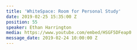 ```yaml
---
title: 'WhiteSpace: Room for Personal Study'
date: 2019-02-25 15:35:00 Z
position: 55
speaker: Ethan Harrington
media: https://www.youtube.com/embed/HSGF5DFeap0
message_date: 2019-02-24 10:00:00 Z
---
```


